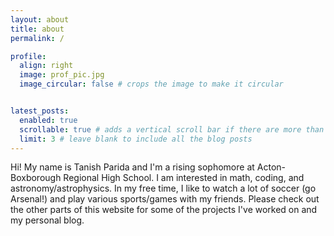 ```yaml
---
layout: about
title: about
permalink: /

profile:
  align: right
  image: prof_pic.jpg
  image_circular: false # crops the image to make it circular


latest_posts:
  enabled: true
  scrollable: true # adds a vertical scroll bar if there are more than 3 new posts items
  limit: 3 # leave blank to include all the blog posts
---
```


Hi! My name is Tanish Parida and I'm a rising sophomore at Acton-Boxborough Regional High School. I am interested in math, coding, and astronomy/astrophysics. In my free time, I like to watch a lot of soccer (go Arsenal!) and play various sports/games with my friends. Please check out the other parts of this website for some of the projects I've worked on and my personal blog. 
